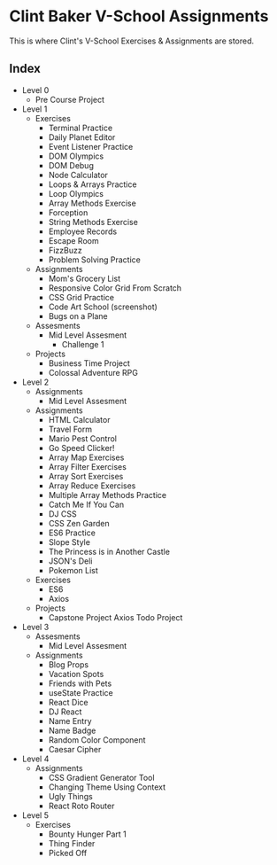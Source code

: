 # Clint Baker V-School Assignments

This is where Clint's V-School Exercises & Assignments are stored.

## Index

- Level 0
  - Pre Course Project
- Level 1
  - Exercises
    - Terminal Practice
    - Daily Planet Editor
    - Event Listener Practice
    - DOM Olympics
    - DOM Debug
    - Node Calculator
    - Loops & Arrays Practice
    - Loop Olympics
    - Array Methods Exercise
    - Forception
    - String Methods Exercise
    - Employee Records
    - Escape Room
    - FizzBuzz
    - Problem Solving Practice
  - Assignments
    - Mom's Grocery List
    - Responsive Color Grid From Scratch
    - CSS Grid Practice
    - Code Art School (screenshot)
    - Bugs on a Plane
  - Assesments
    - Mid Level Assesment
      - Challenge 1
  - Projects
    - Business Time Project
    - Colossal Adventure RPG
- Level 2
  - Assignments
    - Mid Level Assesment
  - Assignments
    - HTML Calculator
    - Travel Form
    - Mario Pest Control
    - Go Speed Clicker!
    - Array Map Exercises
    - Array Filter Exercises
    - Array Sort Exercises
    - Array Reduce Exercises
    - Multiple Array Methods Practice
    - Catch Me If You Can
    - DJ CSS
    - CSS Zen Garden
    - ES6 Practice
    - Slope Style
    - The Princess is in Another Castle
    - JSON's Deli
    - Pokemon List
  - Exercises
    - ES6
    - Axios
  - Projects
    - Capstone Project Axios Todo Project
- Level 3
  - Assesments
    - Mid Level Assesment
  - Assignments
    - Blog Props
    - Vacation Spots
    - Friends with Pets
    - useState Practice
    - React Dice
    - DJ React
    - Name Entry
    - Name Badge
    - Random Color Component
    - Caesar Cipher
- Level 4
  - Assignments
    - CSS Gradient Generator Tool
    - Changing Theme Using Context
    - Ugly Things
    - React Roto Router
- Level 5
  - Exercises
    - Bounty Hunger Part 1
    - Thing Finder
    - Picked Off
